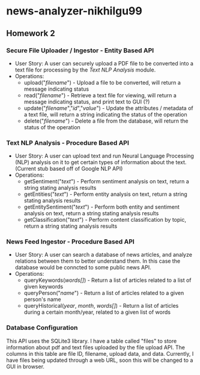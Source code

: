 # news-analyzer-nikhilgu99

## Homework 2

### Secure File Uploader / Ingestor - Entity Based API

- User Story: A user can securely upload a PDF file to be converted into a text file for processing by the *Text NLP Analysis* module.
- Operations: 
    - upload("*filename*") - Upload a file to be converted, will return a message indicating status
    - read("*filename*") - Retrieve a text file for viewing, will return a message indicating status, and print text to GUI (?)
    - update("*filename*","*id*","*value*") - Update the attributes / metadata of a text file, will return a string indicating the status of the operation
    - delete("*filename*") - Delete a file from the database, will return the status of the operation


### Text NLP Analysis - Procedure Based API

- User Story: A user can upload text and run Neural Language Processing (NLP) analysis on it to get certain types of information about the text. (Current stub based off of Google NLP API)
- Operations:
    - getSentiment("*text*") - Perform sentiment analysis on text, return a string stating analysis results
    - getEntities("*text*") - Perform entity analysis on text, return a string stating analysis results
    - getEntitySentiment("*text*") - Perform both entity and sentiment analysis on text, return a string stating analysis results
    - getClassification("*text*") - Perform content classification by topic, return a string stating analysis results


### News Feed Ingestor - Procedure Based API

- User Story: A user can search a database of news articles, and analyze relations between them to better understand them. In this case the database would be conncted to some public news API.
- Operations:
    - queryKeywords(*words[]*) - Return a list of articles related to a list of given keywords
    - queryPerson("*name*") - Return a list of articles related to a given person's name
    - queryHistorical(*year*, *month*, *words[]*) - Return a list of articles during a certain month/year, related to a given list of words


### Database Configuration

This API uses the SQLite3 library. I have a table called "files" to store information about pdf and text files uploaded by the file upload API. The columns in this table are file ID, filename, upload data, and data. Currently, I have files being updated through a web URL, soon this will be changed to a GUI in browser.